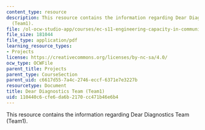 ```yaml
---
content_type: resource
description: This resource contains the information regarding Dear Diagnostics Team
  (Team1).
file: /ol-ocw-studio-app/courses/ec-s11-engineering-capacity-in-community-based-healthcare-fall-2005/110440c6cfe6da6b2170cc471b46e6b4_MITEC_S11F05_dlg_mod1_1_qu.pdf
file_size: 181044
file_type: application/pdf
learning_resource_types:
- Projects
license: https://creativecommons.org/licenses/by-nc-sa/4.0/
ocw_type: OCWFile
parent_title: Projects
parent_type: CourseSection
parent_uid: c6617d55-7a4c-2746-eccf-6371e7e3227b
resourcetype: Document
title: Dear Diagnostics Team (Team1)
uid: 110440c6-cfe6-da6b-2170-cc471b46e6b4
---
```

This resource contains the information regarding Dear Diagnostics Team (Team1).